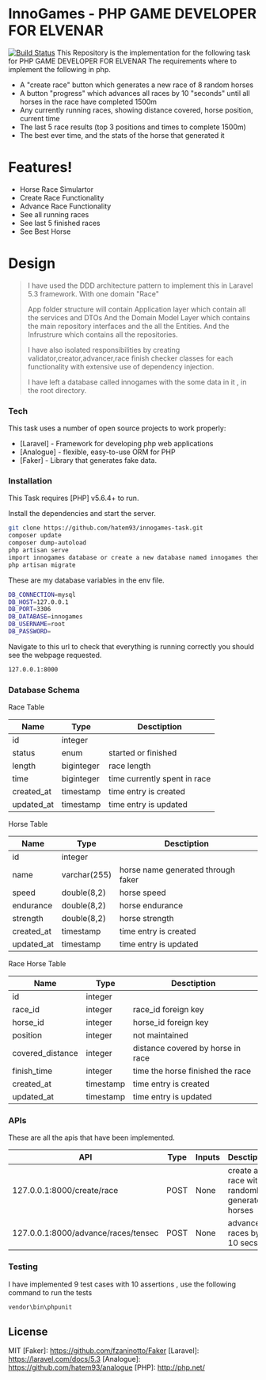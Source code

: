 # InnoGames - PHP GAME DEVELOPER FOR ELVENAR
[![Build Status](https://travis-ci.org/joemccann/dillinger.svg?branch=master)](https://travis-ci.org/joemccann/dillinger)
This Repository is the implementation for the following task for PHP GAME DEVELOPER FOR ELVENAR
The requirements where to implement the following in php.

  -  A "create race" button which generates a new race of 8 random horses
  -  A button "progress" which advances all races by 10 "seconds" until all horses in the race have completed 1500m
  -  Any currently running races, showing distance covered, horse position, current time
  -  The last 5 race results (top 3 positions and times to complete 1500m)
  -  The best ever time, and the stats of the horse that generated it

#  Features!

  - Horse Race Simulartor
  - Create Race Functionality
  - Advance Race Functionality
  - See all running races
  - See last 5 finished races
  - See Best Horse



# Design

> I have used the DDD architecture pattern to implement this in Laravel 5.3 framework. 
> With one domain "Race"
> 
> App folder structure will contain Application layer which contain all the services and DTOs
> And the Domain Model Layer which contains the main repository interfaces and the all the Entities.
> And the Infrustrure which contains all the repositories.
> 
>I have also isolated responsibilities by creating validator,creator,advancer,race finish checker classes for each 
>functionality with extensive use of dependency injection.
>
> I have left a database called innogames with the some data in it , in the root directory.

### Tech

This task uses a number of open source projects to work properly:

* [Laravel] - Framework for developing php web applications
* [Analogue] - flexible, easy-to-use ORM for PHP
* [Faker] - Library that generates fake data.


### Installation

This Task requires [PHP] v5.6.4+ to run.

Install the dependencies and start the server.

```sh
git clone https://github.com/hatem93/innogames-task.git
composer update
composer dump-autoload
php artisan serve
import innogames database or create a new database named innogames then run
php artisan migrate
```

These are my database variables in the env file.

```sh
DB_CONNECTION=mysql
DB_HOST=127.0.0.1
DB_PORT=3306
DB_DATABASE=innogames
DB_USERNAME=root
DB_PASSWORD=
```
Navigate to this url to check that everything is running correctly you should see the webpage requested.

```sh
127.0.0.1:8000
```

### Database Schema
Race Table

| Name | Type | Desctiption |
| ------ | ------ | ------ |
| id | integer |  
| status | enum | started or finished 
| length | biginteger | race length 
| time | biginteger | time currently spent in race 
| created_at | timestamp | time entry is created
| updated_at | timestamp | time entry is updated

Horse Table

| Name | Type | Desctiption |
| ------ | ------ | ------ |
| id | integer |  
| name | varchar(255) | horse name generated through faker 
| speed | double(8,2) | horse speed
| endurance | double(8,2) | horse endurance 
| strength | double(8,2) | horse strength
| created_at | timestamp | time entry is created
| updated_at | timestamp | time entry is updated

Race Horse Table

| Name | Type | Desctiption |
| ------ | ------ | ------ |
| id | integer |  
| race_id | integer | race_id foreign key
| horse_id | integer | horse_id foreign key
| position |integer | not maintained
| covered_distance | integer | distance covered by horse in race
| finish_time | integer | time the horse finished the race
| created_at | timestamp | time entry is created
| updated_at | timestamp | time entry is updated

### APIs

These are all the apis that have been implemented.

| API | Type | Inputs | Desctiption |
| ------ | ------ | ------ | ------ |
| 127.0.0.1:8000/create/race | POST | None |  create a race with 8 randomly generated horses
| 127.0.0.1:8000/advance/races/tensec | POST | None |  advance all races by 10 secs


### Testing
I have implemented 9 test cases with 10 assertions , use the following command to run the tests
```sh
vendor\bin\phpunit
```

License
----

MIT
   [Faker]: <https://github.com/fzaninotto/Faker>
   [Laravel]: <https://laravel.com/docs/5.3>
   [Analogue]: <https://github.com/hatem93/analogue>
   [PHP]: <http://php.net/>
